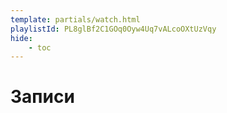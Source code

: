 ```yaml
---
template: partials/watch.html
playlistId: PL8glBf2C1GOq0Oyw4Uq7vALcoOXtUzVqy
hide:
    - toc
---
```


# Записи
